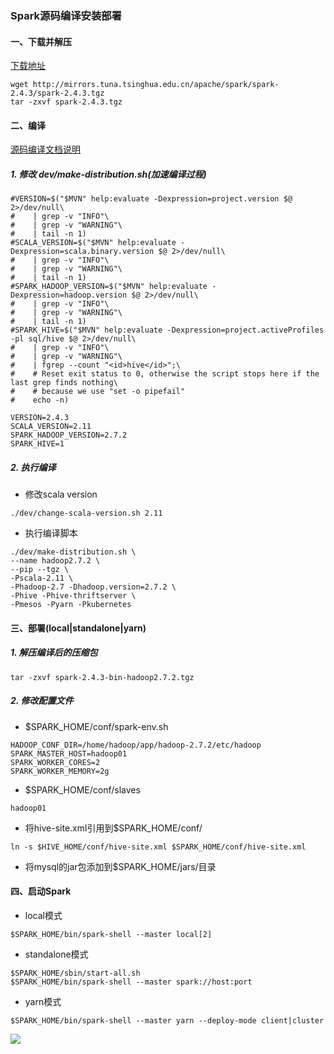 ### Spark源码编译安装部署



#### 一、下载并解压

[下载地址]([http://spark.apache.org/downloads.html](http://spark.apache.org/downloads.html))

```shell
wget http://mirrors.tuna.tsinghua.edu.cn/apache/spark/spark-2.4.3/spark-2.4.3.tgz
tar -zxvf spark-2.4.3.tgz
```



#### 二、编译

[源码编译文档说明](http://spark.apache.org/docs/latest/building-spark.html)

##### 1. 修改 dev/make-distribution.sh(加速编译过程)

```properties
#VERSION=$("$MVN" help:evaluate -Dexpression=project.version $@ 2>/dev/null\
#    | grep -v "INFO"\
#    | grep -v "WARNING"\
#    | tail -n 1)
#SCALA_VERSION=$("$MVN" help:evaluate -Dexpression=scala.binary.version $@ 2>/dev/null\
#    | grep -v "INFO"\
#    | grep -v "WARNING"\
#    | tail -n 1)
#SPARK_HADOOP_VERSION=$("$MVN" help:evaluate -Dexpression=hadoop.version $@ 2>/dev/null\
#    | grep -v "INFO"\
#    | grep -v "WARNING"\
#    | tail -n 1)
#SPARK_HIVE=$("$MVN" help:evaluate -Dexpression=project.activeProfiles -pl sql/hive $@ 2>/dev/null\
#    | grep -v "INFO"\
#    | grep -v "WARNING"\
#    | fgrep --count "<id>hive</id>";\
#    # Reset exit status to 0, otherwise the script stops here if the last grep finds nothing\
#    # because we use "set -o pipefail"
#    echo -n)

VERSION=2.4.3
SCALA_VERSION=2.11
SPARK_HADOOP_VERSION=2.7.2
SPARK_HIVE=1
```

##### 2. 执行编译

* 修改scala version

```shell
./dev/change-scala-version.sh 2.11
```
* 执行编译脚本

```shell
./dev/make-distribution.sh \
--name hadoop2.7.2 \
--pip --tgz \
-Pscala-2.11 \
-Phadoop-2.7 -Dhadoop.version=2.7.2 \
-Phive -Phive-thriftserver \
-Pmesos -Pyarn -Pkubernetes
```



#### 三、部署(local|standalone|yarn)

##### 1. 解压编译后的压缩包

```shell
tar -zxvf spark-2.4.3-bin-hadoop2.7.2.tgz
```

##### 2. 修改配置文件

* $SPARK_HOME/conf/spark-env.sh

```properties
HADOOP_CONF_DIR=/home/hadoop/app/hadoop-2.7.2/etc/hadoop
SPARK_MASTER_HOST=hadoop01
SPARK_WORKER_CORES=2
SPARK_WORKER_MEMORY=2g
```

* $SPARK_HOME/conf/slaves

```properties
hadoop01
```

* 将hive-site.xml引用到$SPARK_HOME/conf/

```shell
ln -s $HIVE_HOME/conf/hive-site.xml $SPARK_HOME/conf/hive-site.xml
```

* 将mysql的jar包添加到$SPARK_HOME/jars/目录



#### 四、启动Spark

* local模式

```shell
$SPARK_HOME/bin/spark-shell --master local[2]
```

* standalone模式

```shell
$SPARK_HOME/sbin/start-all.sh
$SPARK_HOME/bin/spark-shell --master spark://host:port
```

* yarn模式

```shell
$SPARK_HOME/bin/spark-shell --master yarn --deploy-mode client|cluster
```

![](http://pic.carryzheng.xin/zx_md/20190808110417.png)



